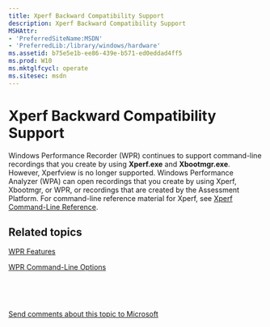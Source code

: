 ```yaml
---
title: Xperf Backward Compatibility Support
description: Xperf Backward Compatibility Support
MSHAttr:
- 'PreferredSiteName:MSDN'
- 'PreferredLib:/library/windows/hardware'
ms.assetid: b75e5e1b-ee86-439e-b571-ed0eddad4ff5
ms.prod: W10
ms.mktglfcycl: operate
ms.sitesec: msdn
---
```


# Xperf Backward Compatibility Support


Windows Performance Recorder (WPR) continues to support command-line recordings that you create by using **Xperf.exe** and **Xbootmgr.exe**. However, Xperfview is no longer supported. Windows Performance Analyzer (WPA) can open recordings that you create by using Xperf, Xbootmgr, or WPR, or recordings that are created by the Assessment Platform. For command-line reference material for Xperf, see [Xperf Command-Line Reference](xperf-command-line-reference.md).

## Related topics


[WPR Features](wpr-features.md)

[WPR Command-Line Options](wpr-command-line-options.md)

 

 

[Send comments about this topic to Microsoft](mailto:wsddocfb@microsoft.com?subject=Documentation%20feedback%20%5Bp_wpt\hw_design%5D:%20Xperf%20Backward%20Compatibility%20Support%20%20RELEASE:%20%285/3/2016%29&body=%0A%0APRIVACY%20STATEMENT%0A%0AWe%20use%20your%20feedback%20to%20improve%20the%20documentation.%20We%20don't%20use%20your%20email%20address%20for%20any%20other%20purpose,%20and%20we'll%20remove%20your%20email%20address%20from%20our%20system%20after%20the%20issue%20that%20you're%20reporting%20is%20fixed.%20While%20we're%20working%20to%20fix%20this%20issue,%20we%20might%20send%20you%20an%20email%20message%20to%20ask%20for%20more%20info.%20Later,%20we%20might%20also%20send%20you%20an%20email%20message%20to%20let%20you%20know%20that%20we've%20addressed%20your%20feedback.%0A%0AFor%20more%20info%20about%20Microsoft's%20privacy%20policy,%20see%20http://privacy.microsoft.com/default.aspx. "Send comments about this topic to Microsoft")





